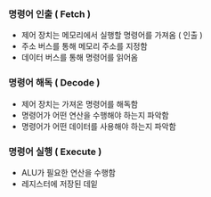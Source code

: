 ### 명령어 인출 ( Fetch )
- 제어 장치는 메모리에서 실행할 명령어를 가져옴 ( 인출 )
- 주소 버스를 통해 메모리 주소를 지정함
- 데이터 버스를 통해 명령어를 읽어옴
### 명령어 해독 ( Decode )
- 제어 장치는 가져온 명령어를 해독함
- 명령어가 어떤 연산을 수행해야 하는지 파악함
- 명령어가 어떤 데이터를 사용해야 하는지 파악함
### 명령어 실행 ( Execute )
- ALU가 필요한 연산을 수행함
- 레지스터에 저장된 데잍